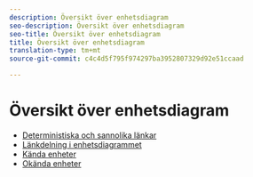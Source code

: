 ```yaml
---
description: Översikt över enhetsdiagram
seo-description: Översikt över enhetsdiagram
seo-title: Översikt över enhetsdiagram
title: Översikt över enhetsdiagram
translation-type: tm+mt
source-git-commit: c4c4d5f795f974297ba3952807329d92e51ccaad

---
```



# Översikt över enhetsdiagram

* [Deterministiska och sannolika länkar](links.md)
* [Länkdelning i enhetsdiagrammet](link-sharing.md)
* [Kända enheter](known-device.md)
* [Okända enheter](unknown-device.md)
